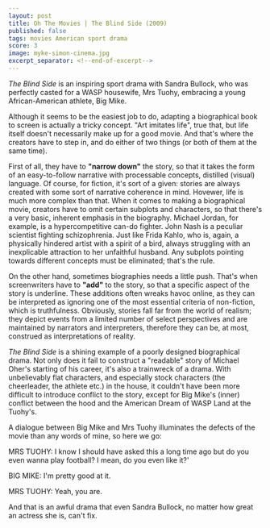 ```yaml
---
layout: post
title: Oh The Movies | The Blind Side (2009)
published: false
tags: movies American sport drama
score: 3
image: myke-simon-cinema.jpg
excerpt_separator: <!--end-of-excerpt-->
---
```

*The Blind Side* is an inspiring sport drama with Sandra Bullock, who was perfectly casted for a WASP housewife, Mrs Tuohy, embracing a young African-American athlete, Big Mike.

<!--end-of-excerpt-->

Although it seems to be the easiest job to do, adapting a biographical book to screen is actually a tricky concept. "Art imitates life", true that, but life itself doesn't necessarily make up for a good movie. And that's where the creators have to step in, and do either of two things (or both of them at the same time).

First of all, they have to **"narrow down"** the story, so that it takes the form of an easy-to-follow narrative with processable concepts, distilled (visual) language. Of course, for fiction, it's sort of a given: stories are always created with some sort of narrative coherence in mind. Hovewer, life is much more complex than that. When it comes to making a biographical movie, creators have to omit certain subplots and characters, so that there's a very basic, inherent emphasis in the biography. Michael Jordan, for example, is a hypercompetitive can-do fighter. John Nash is a peculiar scientist fighting schizophrenia. Just like Frida Kahlo, who is, again, a physically hindered artist with a spirit of a bird, always struggling with an inexplicable attraction to her unfaithful husband. Any subplots pointing towards different concepts must be eliminated; that's the rule.

On the other hand, sometimes biographies needs a little push. That's when screenwriters have to **"add"** to the story, so that a specific aspect of the story is underline. These additions often wreaks havoc online, as they can be interpreted as ignoring one of the most essential criteria of non-fiction, which is truthfulness. Obviously, stories fall far from the world of realism; they depict events from a limited number of select perspectives and are maintained by narrators and interpreters, therefore they can be, at most, construed as interpretations of reality.

*The Blind Side* is a shining example of a poorly designed biographical drama. Not only does it fail to construct a "readable" story of Michael Oher's starting of his career, it's also a trainwreck of a drama. With unbelievably flat characters, and especially stock characters (the cheerleader, the athlete etc.) in the house, it couldn't have been more difficult to introduce conflict to the story, except for Big Mike's (inner) conflict between the hood and the American Dream of WASP Land at the Tuohy's.

A dialogue between Big Mike and Mrs Tuohy illuminates the defects of the movie than any words of mine, so here we go:

MRS TUOHY: I know I should have asked this a long time ago but do you even wanna play football? I mean, do you even like it?'

BIG MIKE: I'm pretty good at it.

MRS TUOHY: Yeah, you are.

And that is an awful drama that even Sandra Bullock, no matter how great an actress she is, can't fix.